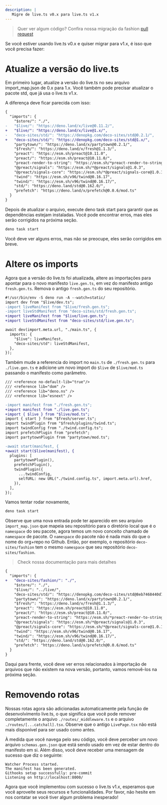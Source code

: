 ```yaml
---
description: |
   Migre de live.ts v0.x para live.ts v1.x
---
```


> Quer ver algum código? Confira nossa migração da fashion
> [pull request](https://github.com/deco-sites/fashion/pull/103/files)

Se você estiver usando live.ts v0.x e quiser migrar para v1.x, é isso que você
precisa fazer:

# Atualize a versão do live.ts

Em primeiro lugar, atualize a versão do live.ts no seu arquivo import_map.json
de 0.x para 1.x. Você também pode precisar atualizar o pacote std, que já usa o
live.ts v1.x.

A diferença deve ficar parecida com isso:

```diff
{
  "imports": {
    "$store/": "./",
-   "$live/": "https://deno.land/x/live@0.11.2/",
+   "$live/": "https://deno.land/x/live@1.x/",
-   "deco-sites/std/": "https://denopkg.com/deco-sites/std@0.2.1/",
+   "deco-sites/std/": "https://denopkg.com/deco-sites/std@1.x/",
    "partytown/": "https://deno.land/x/partytown@0.2.1/",
    "$fresh/": "https://deno.land/x/fresh@1.1.3/",
    "preact": "https://esm.sh/preact@10.11.0",
    "preact/": "https://esm.sh/preact@10.11.0/",
    "preact-render-to-string": "https://esm.sh/*preact-render-to-string@5.2.4",
    "@preact/signals": "https://esm.sh/*@preact/signals@1.0.3",
    "@preact/signals-core": "https://esm.sh/*@preact/signals-core@1.0.1",
    "twind": "https://esm.sh/v96/twind@0.16.17",
    "twind/": "https://esm.sh/v96/twind@0.16.17/",
    "std/": "https://deno.land/std@0.162.0/",
    "prefetch": "https://deno.land/x/prefetch@0.0.6/mod.ts"
  }
}
```

Depois de atualizar o arquivo, execute deno task start para garantir que as
dependências estejam instaladas. Você pode encontrar erros, mas eles serão
corrigidos na próxima seção.

```sh
deno task start
```

Você deve ver alguns erros, mas não se preocupe, eles serão corrigidos em breve.

# Altere os imports

Agora que a versão do live.ts foi atualizada, altere as importações para apontar
para o novo manifesto `live.gen.ts`, em vez do manifesto antigo `fresh.gen.ts`.
Remova o antigo `fresh.gen.ts` do seu repositório.

```diff
#!/usr/bin/env -S deno run -A --watch=static/
import dev from "$live/dev.ts";
-import liveManifest from "$live/fresh.gen.ts";
-import liveStdManifest from "deco-sites/std/fresh.gen.ts";
+import liveManifest from "$live/live.gen.ts";
+import liveStdManifest from "deco-sites/std/live.gen.ts";

await dev(import.meta.url, "./main.ts", {
  imports: {
    "$live": liveManifest,
    "deco-sites/std": liveStdManifest,
  },
});
```

Também mude a referencia do import no `main.ts` de `./fresh.gen.ts` para
`./live.gen.ts` e adicione um novo import do `$live` de `$live/mod.ts` passando
o manifesto como parâmetro.

```diff
/// <reference no-default-lib="true"/>
/// <reference lib="dom" />
/// <reference lib="deno.ns" />
/// <reference lib="esnext" />

-import manifest from "./fresh.gen.ts";
+import manifest from "./live.gen.ts";
+import { $live } from "$live/mod.ts";
import { start } from "$fresh/server.ts";
import twindPlugin from "$fresh/plugins/twind.ts";
import twindConfig from "./twind.config.ts";
import prefetchPlugin from "prefetch";
import partytownPlugin from "partytown/mod.ts";

-await start(manifest, {
+await start($live(manifest), {
  plugins: [
    partytownPlugin(),
    prefetchPlugin(),
    twindPlugin({
      ...twindConfig,
      selfURL: new URL("./twind.config.ts", import.meta.url).href,
    }),
  ],
});
```

Vamos tentar rodar novamente,

```sh
deno task start
```

Observe que uma nova entrada pode ter aparecido em seu arquivo `import_map.json`
que mapeia seu repositório para o diretório local que é o `namespace` do seu
pacote, agora temos um novo conceito chamado de `namespace` de pacote. O
`namespace` do pacote não é nada mais do que o nome do org+repo no Github.
Então, por exemplo, o repositório `deco-sites/fashion` tem o mesmo `namespace`
que seu repositório `deco-sites/fashion`.

> Check nossa documentação para mais detalhes

```diff
{
  "imports": {
+   "deco-sites/fashion/": "./",
    "$store/": "./",
    "$live/": "../live/",
    "deco-sites/std/": "https://denopkg.com/deco-sites/std@8eb7468440d77a1d8a32e71d81eb7f6ad976622a/",
    "partytown/": "https://deno.land/x/partytown@0.2.1/",
    "$fresh/": "https://deno.land/x/fresh@1.1.3/",
    "preact": "https://esm.sh/preact@10.11.0",
    "preact/": "https://esm.sh/preact@10.11.0/",
    "preact-render-to-string": "https://esm.sh/*preact-render-to-string@5.2.4",
    "@preact/signals": "https://esm.sh/*@preact/signals@1.0.3",
    "@preact/signals-core": "https://esm.sh/*@preact/signals-core@1.0.1",
    "twind": "https://esm.sh/v96/twind@0.16.17",
    "twind/": "https://esm.sh/v96/twind@0.16.17/",
    "std/": "https://deno.land/std@0.162.0/",
    "prefetch": "https://deno.land/x/prefetch@0.0.6/mod.ts"
  }
}
```

Daqui para frente, você deve ver erros relacionados à importação de arquivos que
não existem na nova versão, portanto, vamos removê-los na próxima seção.

# Removendo rotas

Nossas rotas agora são adicionadas automaticamente pela função de
desenvolvimento live.ts, o que significa que você pode remover completamente o
arquivo `./routes/_middleware.ts` e o arquivo `./routes/[...catchall].tsx`.
Observe que o antigo `LivePage.tsx` não está mais disponível para ser usado como
antes.

À medida que você navega pelo seu código, você deve perceber um novo arquivo
`schemas.gen.json` que está sendo usado em vez de estar dentro do manifesto em
si. Além disso, você deve receber uma mensagem de sucesso que diz o seguinte:

```
Watcher Process started.
The manifest has been generated.
Githooks setup successfully: pre-commit
Listening on http://localhost:8000/
```

Agora que você implementou com sucesso o live.ts v1.x, esperamos que você
aproveite seus recursos e funcionalidades. Por favor, não hesite em nos contatar
se você tiver algum problema inesperado!

